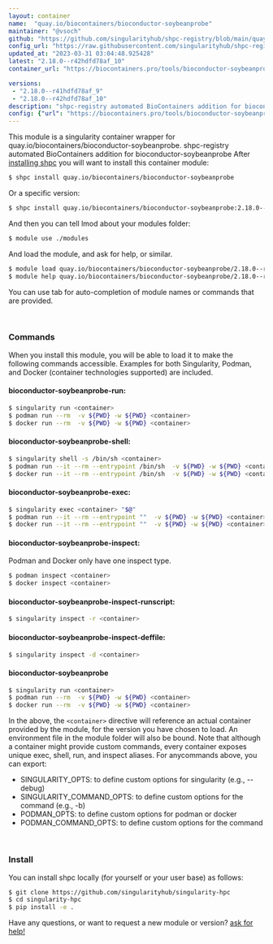 ```yaml
---
layout: container
name:  "quay.io/biocontainers/bioconductor-soybeanprobe"
maintainer: "@vsoch"
github: "https://github.com/singularityhub/shpc-registry/blob/main/quay.io/biocontainers/bioconductor-soybeanprobe/container.yaml"
config_url: "https://raw.githubusercontent.com/singularityhub/shpc-registry/main/quay.io/biocontainers/bioconductor-soybeanprobe/container.yaml"
updated_at: "2023-03-31 03:04:48.925428"
latest: "2.18.0--r42hdfd78af_10"
container_url: "https://biocontainers.pro/tools/bioconductor-soybeanprobe"

versions:
 - "2.18.0--r41hdfd78af_9"
 - "2.18.0--r42hdfd78af_10"
description: "shpc-registry automated BioContainers addition for bioconductor-soybeanprobe"
config: {"url": "https://biocontainers.pro/tools/bioconductor-soybeanprobe", "maintainer": "@vsoch", "description": "shpc-registry automated BioContainers addition for bioconductor-soybeanprobe", "latest": {"2.18.0--r42hdfd78af_10": "sha256:9b04c483828c04bafc13325c589c59a53ea3b3916dc1b329371847c355f16871"}, "tags": {"2.18.0--r41hdfd78af_9": "sha256:7359ed7d23d87323de396b142cedc67a4536be4626246e92ede1c4f2115e9737", "2.18.0--r42hdfd78af_10": "sha256:9b04c483828c04bafc13325c589c59a53ea3b3916dc1b329371847c355f16871"}, "docker": "quay.io/biocontainers/bioconductor-soybeanprobe"}
---
```


This module is a singularity container wrapper for quay.io/biocontainers/bioconductor-soybeanprobe.
shpc-registry automated BioContainers addition for bioconductor-soybeanprobe
After [installing shpc](#install) you will want to install this container module:


```bash
$ shpc install quay.io/biocontainers/bioconductor-soybeanprobe
```

Or a specific version:

```bash
$ shpc install quay.io/biocontainers/bioconductor-soybeanprobe:2.18.0--r42hdfd78af_10
```

And then you can tell lmod about your modules folder:

```bash
$ module use ./modules
```

And load the module, and ask for help, or similar.

```bash
$ module load quay.io/biocontainers/bioconductor-soybeanprobe/2.18.0--r42hdfd78af_10
$ module help quay.io/biocontainers/bioconductor-soybeanprobe/2.18.0--r42hdfd78af_10
```

You can use tab for auto-completion of module names or commands that are provided.

<br>

### Commands

When you install this module, you will be able to load it to make the following commands accessible.
Examples for both Singularity, Podman, and Docker (container technologies supported) are included.

#### bioconductor-soybeanprobe-run:

```bash
$ singularity run <container>
$ podman run --rm  -v ${PWD} -w ${PWD} <container>
$ docker run --rm  -v ${PWD} -w ${PWD} <container>
```

#### bioconductor-soybeanprobe-shell:

```bash
$ singularity shell -s /bin/sh <container>
$ podman run --it --rm --entrypoint /bin/sh  -v ${PWD} -w ${PWD} <container>
$ docker run --it --rm --entrypoint /bin/sh  -v ${PWD} -w ${PWD} <container>
```

#### bioconductor-soybeanprobe-exec:

```bash
$ singularity exec <container> "$@"
$ podman run --it --rm --entrypoint ""  -v ${PWD} -w ${PWD} <container> "$@"
$ docker run --it --rm --entrypoint ""  -v ${PWD} -w ${PWD} <container> "$@"
```

#### bioconductor-soybeanprobe-inspect:

Podman and Docker only have one inspect type.

```bash
$ podman inspect <container>
$ docker inspect <container>
```

#### bioconductor-soybeanprobe-inspect-runscript:

```bash
$ singularity inspect -r <container>
```

#### bioconductor-soybeanprobe-inspect-deffile:

```bash
$ singularity inspect -d <container>
```



#### bioconductor-soybeanprobe

```bash
$ singularity run <container>
$ podman run --rm  -v ${PWD} -w ${PWD} <container>
$ docker run --rm  -v ${PWD} -w ${PWD} <container>
```


In the above, the `<container>` directive will reference an actual container provided
by the module, for the version you have chosen to load. An environment file in the
module folder will also be bound. Note that although a container
might provide custom commands, every container exposes unique exec, shell, run, and
inspect aliases. For anycommands above, you can export:

 - SINGULARITY_OPTS: to define custom options for singularity (e.g., --debug)
 - SINGULARITY_COMMAND_OPTS: to define custom options for the command (e.g., -b)
 - PODMAN_OPTS: to define custom options for podman or docker
 - PODMAN_COMMAND_OPTS: to define custom options for the command

<br>

### Install

You can install shpc locally (for yourself or your user base) as follows:

```bash
$ git clone https://github.com/singularityhub/singularity-hpc
$ cd singularity-hpc
$ pip install -e .
```

Have any questions, or want to request a new module or version? [ask for help!](https://github.com/singularityhub/singularity-hpc/issues)